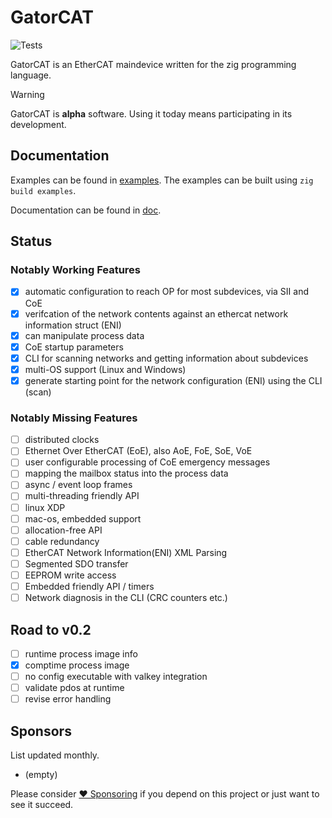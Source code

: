 # GatorCAT

![Tests](https://github.com/kj4tmp/gatorcat/actions/workflows/main.yml/badge.svg)

GatorCAT is an EtherCAT maindevice written for the zig programming language.

> [!WARNING]
> GatorCAT is **alpha** software. Using it today means participating in its development.

## Documentation

Examples can be found in [examples](examples/). The examples can be built using `zig build examples`.

Documentation can be found in [doc](doc/README.md).

## Status

### Notably Working Features

- [x] automatic configuration to reach OP for most subdevices, via SII and CoE
- [x] verifcation of the network contents against an ethercat network information struct (ENI)
- [x] can manipulate process data
- [x] CoE startup parameters
- [x] CLI for scanning networks and getting information about subdevices
- [x] multi-OS support (Linux and Windows)
- [x] generate starting point for the network configuration (ENI) using the CLI (scan)

### Notably Missing Features

- [ ] distributed clocks
- [ ] Ethernet Over EtherCAT (EoE), also AoE, FoE, SoE, VoE
- [ ] user configurable processing of CoE emergency messages
- [ ] mapping the mailbox status into the process data
- [ ] async / event loop frames
- [ ] multi-threading friendly API
- [ ] linux XDP
- [ ] mac-os, embedded support
- [ ] allocation-free API
- [ ] cable redundancy
- [ ] EtherCAT Network Information(ENI) XML Parsing
- [ ] Segmented SDO transfer
- [ ] EEPROM write access
- [ ] Embedded friendly API / timers
- [ ] Network diagnosis in the CLI (CRC counters etc.)

## Road to v0.2

- [ ] runtime process image info
- [x] comptime process image
- [ ] no config executable with valkey integration
- [ ] validate pdos at runtime
- [ ] revise error handling

## Sponsors

List updated monthly.

- (empty)

Please consider [❤️ Sponsoring](https://github.com/sponsors/kj4tmp) if you depend on this project or just want to see it succeed.
